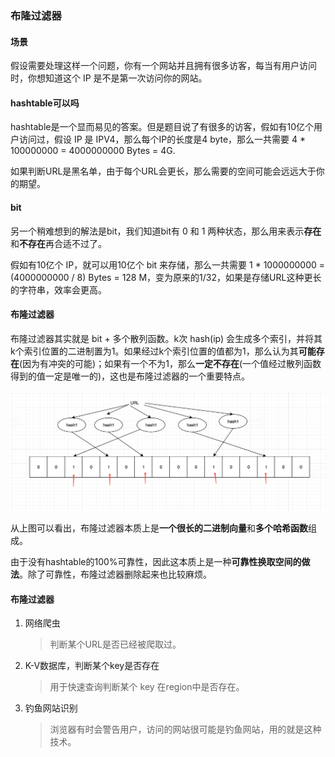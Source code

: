 ### 布隆过滤器

#### 场景

假设需要处理这样一个问题，你有一个网站并且拥有很多访客，每当有用户访问时，你想知道这个 IP 是不是第一次访问你的网站。

#### hashtable可以吗

hashtable是一个显而易见的答案。但是题目说了有很多的访客，假如有10亿个用户访问过，假设 IP 是 IPV4，那么每个IP的长度是4 byte，那么一共需要 4 * 100000000 = 4000000000 Bytes = 4G.

如果判断URL是黑名单，由于每个URL会更长，那么需要的空间可能会远远大于你的期望。

#### bit

另一个稍难想到的解法是bit，我们知道bit有 0 和 1 两种状态，那么用来表示**存在**和**不存在**再合适不过了。

假如有10亿个 IP，就可以用10亿个 bit 来存储，那么一共需要 1 * 1000000000 = (4000000000 / 8) Bytes = 128 M，变为原来的1/32，如果是存储URL这种更长的字符串，效率会更高。

#### 布隆过滤器

布隆过滤器其实就是 bit + 多个散列函数。k次 hash(ip) 会生成多个索引，并将其k个索引位置的二进制置为1。如果经过k个索引位置的值都为1，那么认为其**可能存在**(因为有冲突的可能)；如果有一个不为1，那么**一定不存在**(一个值经过散列函数得到的值一定是唯一的)，这也是布隆过滤器的一个重要特点。

![bloom-filter-url.png](./pics/bloom-filter-url.png)

从上图可以看出，布隆过滤器本质上是**一个很长的二进制向量**和**多个哈希函数**组成。

由于没有hashtable的100%可靠性，因此这本质上是一种**可靠性换取空间的做法**。除了可靠性，布隆过滤器删除起来也比较麻烦。

#### 布隆过滤器

1. 网络爬虫

   > 判断某个URL是否已经被爬取过。

2. K-V数据库，判断某个key是否存在

   > 用于快速查询判断某个 key 在region中是否存在。

3. 钓鱼网站识别

   > 浏览器有时会警告用户，访问的网站很可能是钓鱼网站，用的就是这种技术。







